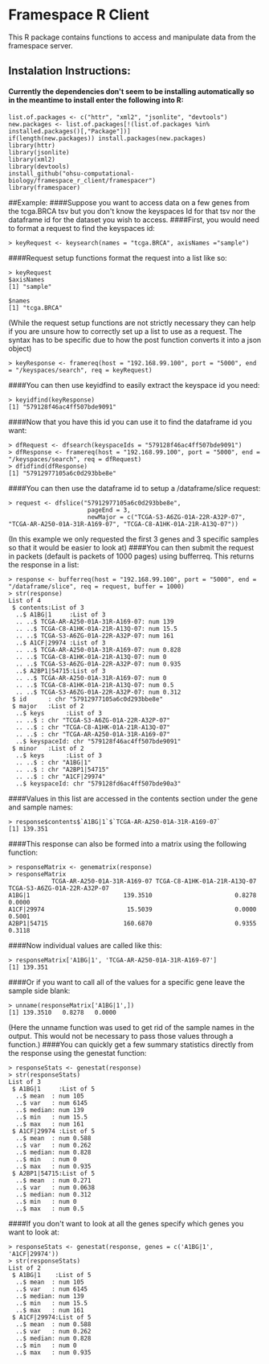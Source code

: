 # Framespace R Client

This R package contains functions to access and manipulate data from the framespace server.

## Instalation Instructions:
#### Currently the dependencies don't seem to be installing automatically so in the meantime to install enter the following into R:

```
list.of.packages <- c("httr", "xml2", "jsonlite", "devtools")
new.packages <- list.of.packages[!(list.of.packages %in% installed.packages()[,"Package"])]
if(length(new.packages)) install.packages(new.packages)
library(httr)
library(jsonlite)
library(xml2)
library(devtools)
install_github("ohsu-computational-biology/framespace_r_client/framespacer")
library(framespacer)
```

##Example:
####Suppose you want to access data on a few genes from the tcga.BRCA tsv but you don't know the keyspaces Id for that tsv nor the dataframe id for the dataset you wish to access.
####First, you would need to format a request to find the keyspaces id:
```
> keyRequest <- keysearch(names = "tcga.BRCA", axisNames ="sample")
```
####Request setup functions format the request into a list like so:
```
> keyRequest
$axisNames
[1] "sample"

$names
[1] "tcga.BRCA"
```
(While the request setup functions are not strictly necessary they can help if you are unsure how to correctly set up a list to use as a request. The syntax has to be specific due to how the post function converts it into a json object)
```
> keyResponse <- framereq(host = "192.168.99.100", port = "5000", end = "/keyspaces/search", req = keyRequest)
```
####You can then use keyidfind to easily extract the keyspace id you need:
```
> keyidfind(keyResponse)
[1] "579128f46ac4ff507bde9091"
```
####Now that you have this id you can use it to find the dataframe id you want:
```
> dfRequest <- dfsearch(keyspaceIds = "579128f46ac4ff507bde9091")
> dfResponse <- framereq(host = "192.168.99.100", port = "5000", end = "/keyspaces/search", req = dfRequest)
> dfidfind(dfResponse)
[1] "57912977105a6c0d293bbe8e"
```
####You can then use the dataframe id to setup a /dataframe/slice request:
```
> request <- dfslice("57912977105a6c0d293bbe8e", 
                      pageEnd = 3, 
                      newMajor = c("TCGA-S3-A6ZG-01A-22R-A32P-07", "TCGA-AR-A250-01A-31R-A169-07", "TCGA-C8-A1HK-01A-21R-A13Q-07"))
```
(In this example we only requested the first 3 genes and 3 specific samples so that it would be easier to look at)
####You can then submit the request in packets (default is packets of 1000 pages) using bufferreq. This returns the response in a list:
```
> response <- bufferreq(host = "192.168.99.100", port = "5000", end = "/dataframe/slice", req = request, buffer = 1000)
> str(response)
List of 4
 $ contents:List of 3
  ..$ A1BG|1     :List of 3
  .. ..$ TCGA-AR-A250-01A-31R-A169-07: num 139
  .. ..$ TCGA-C8-A1HK-01A-21R-A13Q-07: num 15.5
  .. ..$ TCGA-S3-A6ZG-01A-22R-A32P-07: num 161
  ..$ A1CF|29974 :List of 3
  .. ..$ TCGA-AR-A250-01A-31R-A169-07: num 0.828
  .. ..$ TCGA-C8-A1HK-01A-21R-A13Q-07: num 0
  .. ..$ TCGA-S3-A6ZG-01A-22R-A32P-07: num 0.935
  ..$ A2BP1|54715:List of 3
  .. ..$ TCGA-AR-A250-01A-31R-A169-07: num 0
  .. ..$ TCGA-C8-A1HK-01A-21R-A13Q-07: num 0.5
  .. ..$ TCGA-S3-A6ZG-01A-22R-A32P-07: num 0.312
 $ id      : chr "57912977105a6c0d293bbe8e"
 $ major   :List of 2
  ..$ keys      :List of 3
  .. ..$ : chr "TCGA-S3-A6ZG-01A-22R-A32P-07"
  .. ..$ : chr "TCGA-C8-A1HK-01A-21R-A13Q-07"
  .. ..$ : chr "TCGA-AR-A250-01A-31R-A169-07"
  ..$ keyspaceId: chr "579128f46ac4ff507bde9091"
 $ minor   :List of 2
  ..$ keys      :List of 3
  .. ..$ : chr "A1BG|1"
  .. ..$ : chr "A2BP1|54715"
  .. ..$ : chr "A1CF|29974"
  ..$ keyspaceId: chr "579128fd6ac4ff507bde90a3"
```
####Values in this list are accessed in the contents section under the gene and sample names:
```
> response$contents$`A1BG|1`$`TCGA-AR-A250-01A-31R-A169-07`
[1] 139.351
```
####This response can also be formed into a matrix using the following function:
```
> responseMatrix <- genematrix(response)
> responseMatrix
            TCGA-AR-A250-01A-31R-A169-07 TCGA-C8-A1HK-01A-21R-A13Q-07 TCGA-S3-A6ZG-01A-22R-A32P-07
A1BG|1                          139.3510                       0.8278                       0.0000
A1CF|29974                       15.5039                       0.0000                       0.5001
A2BP1|54715                     160.6870                       0.9355                       0.3118
```
####Now individual values are called like this:
```
> responseMatrix['A1BG|1', 'TCGA-AR-A250-01A-31R-A169-07']
[1] 139.351
```
####Or if you want to call all of the values for a specific gene leave the sample side blank:
```
> unname(responseMatrix['A1BG|1',])
[1] 139.3510   0.8278   0.0000
```
(Here the unname function was used to get rid of the sample names in the output. This would not be necessary to pass those values through a function.)
####You can quickly get a few summary statistics directly from the response using the genestat function:
```
> responseStats <- genestat(response)
> str(responseStats)
List of 3
 $ A1BG|1     :List of 5
  ..$ mean  : num 105
  ..$ var   : num 6145
  ..$ median: num 139
  ..$ min   : num 15.5
  ..$ max   : num 161
 $ A1CF|29974 :List of 5
  ..$ mean  : num 0.588
  ..$ var   : num 0.262
  ..$ median: num 0.828
  ..$ min   : num 0
  ..$ max   : num 0.935
 $ A2BP1|54715:List of 5
  ..$ mean  : num 0.271
  ..$ var   : num 0.0638
  ..$ median: num 0.312
  ..$ min   : num 0
  ..$ max   : num 0.5
```
####If you don't want to look at all the genes specify which genes you want to look at:
```
> responseStats <- genestat(response, genes = c('A1BG|1', 'A1CF|29974'))
> str(responseStats)
List of 2
 $ A1BG|1    :List of 5
  ..$ mean  : num 105
  ..$ var   : num 6145
  ..$ median: num 139
  ..$ min   : num 15.5
  ..$ max   : num 161
 $ A1CF|29974:List of 5
  ..$ mean  : num 0.588
  ..$ var   : num 0.262
  ..$ median: num 0.828
  ..$ min   : num 0
  ..$ max   : num 0.935
```
